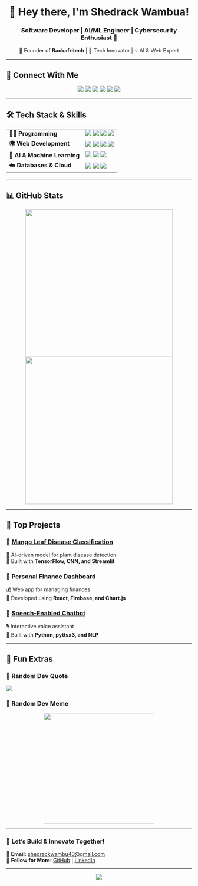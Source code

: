 <!--- Profile Header -->
<h1 align="center"> 
  👋 Hey there, I'm Shedrack Wambua!  
</h1>

<h3 align="center"> 
  Software Developer | AI/ML Engineer | Cybersecurity Enthusiast 🚀  
</h3>

<p align="center">
  🌟 Founder of <strong>Rackafritech</strong> | 🎯 Tech Innovator | 💡 AI & Web Expert
</p>

---

## 🔗 **Connect With Me**
<p align="center">
  <a href="https://github.com/WambuaRack"><img src="https://img.shields.io/badge/GitHub-%23121011.svg?style=for-the-badge&logo=github&logoColor=white"></a>
  <a href="https://linkedin.com/in/shedrack-wambua-7752b8255"><img src="https://img.shields.io/badge/LinkedIn-%230077B5.svg?style=for-the-badge&logo=linkedin&logoColor=white"></a>
  <a href="https://instagram.com/shedrack5675"><img src="https://img.shields.io/badge/Instagram-%23E4405F.svg?style=for-the-badge&logo=Instagram&logoColor=white"></a>
  <a href="https://x.com/rackwambus"><img src="https://img.shields.io/badge/X-%231DA1F2.svg?style=for-the-badge&logo=X&logoColor=white"></a>
  <a href="https://tiktok.com/@rackwambus"><img src="https://img.shields.io/badge/TikTok-%23000000.svg?style=for-the-badge&logo=TikTok&logoColor=white"></a>
  <a href="mailto:shedrackwambu40@gmail.com"><img src="https://img.shields.io/badge/Email-%23D14836.svg?style=for-the-badge&logo=gmail&logoColor=white"></a>
</p>

---

## 🛠 **Tech Stack & Skills**
<table>
<tr>
  <td><strong>👨‍💻 Programming</strong></td>
  <td>
    <img src="https://img.shields.io/badge/Python-%233776AB.svg?style=for-the-badge&logo=python&logoColor=white">
    <img src="https://img.shields.io/badge/JavaScript-%23F7DF1E.svg?style=for-the-badge&logo=javascript&logoColor=black">
    <img src="https://img.shields.io/badge/C%23-%23239120.svg?style=for-the-badge&logo=csharp&logoColor=white">
    <img src="https://img.shields.io/badge/C++-%2300599C.svg?style=for-the-badge&logo=c%2B%2B&logoColor=white">
  </td>
</tr>

<tr>
  <td><strong>🌍 Web Development</strong></td>
  <td>
    <img src="https://img.shields.io/badge/React-%2361DAFB.svg?style=for-the-badge&logo=react&logoColor=black">
    <img src="https://img.shields.io/badge/Django-%23092E20.svg?style=for-the-badge&logo=django&logoColor=white">
    <img src="https://img.shields.io/badge/HTML5-%23E34F26.svg?style=for-the-badge&logo=html5&logoColor=white">
    <img src="https://img.shields.io/badge/CSS3-%231572B6.svg?style=for-the-badge&logo=css3&logoColor=white">
  </td>
</tr>

<tr>
  <td><strong>🤖 AI & Machine Learning</strong></td>
  <td>
    <img src="https://img.shields.io/badge/TensorFlow-%23FF6F00.svg?style=for-the-badge&logo=tensorflow&logoColor=white">
    <img src="https://img.shields.io/badge/Pandas-%23150458.svg?style=for-the-badge&logo=pandas&logoColor=white">
    <img src="https://img.shields.io/badge/Scikit--Learn-%23F7931E.svg?style=for-the-badge&logo=scikit-learn&logoColor=white">
  </td>
</tr>

<tr>
  <td><strong>☁️ Databases & Cloud</strong></td>
  <td>
    <img src="https://img.shields.io/badge/Firebase-%23FFCA28.svg?style=for-the-badge&logo=firebase&logoColor=black">
    <img src="https://img.shields.io/badge/MongoDB-%2347A248.svg?style=for-the-badge&logo=mongodb&logoColor=white">
    <img src="https://img.shields.io/badge/Microsoft%20Azure-%230072C6.svg?style=for-the-badge&logo=microsoft-azure&logoColor=white">
  </td>
</tr>
</table>

---

## 📊 **GitHub Stats**
<p align="center">
  <img src="https://github-readme-stats.vercel.app/api?username=wambuarack&theme=radical&show_icons=true&count_private=true" width="400px">
  <img src="https://github-readme-streak-stats.herokuapp.com/?user=wambuarack&theme=radical" width="400px">
</p>

---

## 🚀 **Top Projects**
### 🔹 [Mango Leaf Disease Classification](https://github.com/WambuaRack/mango-leaf-disease-classification)
🧠 AI-driven model for plant disease detection  
🔹 Built with **TensorFlow, CNN, and Streamlit**  

### 🔹 [Personal Finance Dashboard](https://github.com/WambuaRack/finance-dashboard)
💰 Web app for managing finances  
🔹 Developed using **React, Firebase, and Chart.js**  

### 🔹 [Speech-Enabled Chatbot](https://github.com/WambuaRack/anita-chatbot)
🎙️ Interactive voice assistant  
🔹 Built with **Python, pyttsx3, and NLP**  

---

## 🎯 **Fun Extras**
### 🔹 Random Dev Quote  
![](https://quotes-github-readme.vercel.app/api?type=horizontal&theme=radical)  

### 🔹 Random Dev Meme  
<p align="center">
  <img src='https://randommeme-five.vercel.app/' height="300px">
</p>

---

### 🚀 **Let’s Build & Innovate Together!**
📩 **Email:** [shedrackwambu40@gmail.com](mailto:shedrackwambu40@gmail.com)  
🚀 **Follow for More:** [GitHub](https://github.com/WambuaRack) | [LinkedIn](https://linkedin.com/in/shedrack-wambua-7752b8255)  

---

<!--- Profile Views Counter -->
<p align="center">
  <img src="https://visitcount.itsvg.in/api?id=wambuarack&icon=0&color=0">
</p>

<!-- Proudly created with GPRM ( https://gprm.itsvg.in ) -->
